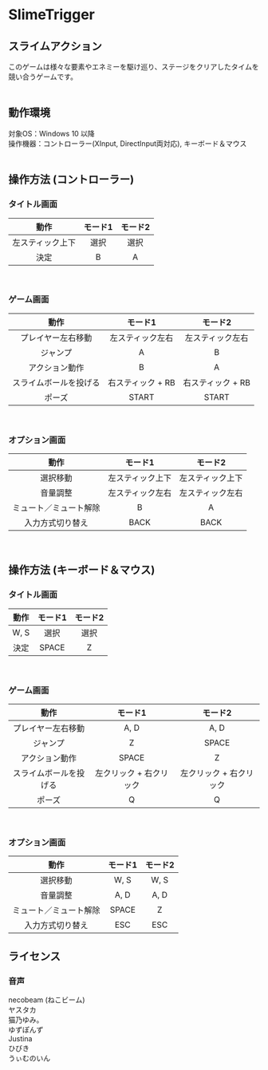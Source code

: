 # SlimeTrigger

## スライムアクション
このゲームは様々な要素やエネミーを駆け巡り、ステージをクリアしたタイムを競い合うゲームです。
<br><br>

## 動作環境
対象OS：Windows 10 以降  
 操作機器：コントローラー(XInput, DirectInput両対応), キーボード＆マウス
 <br><br>
 
## 操作方法 (コントローラー)
### タイトル画面
|動作 |モード1		|モード2		|
|:-----:|:-------------------------:|:-----:|
|左スティック上下|選択	|選択	|
|決定   |B	|A	|

<br>

### ゲーム画面
|動作 |モード1		|モード2		|
|:-----:|:-------------------------:|:-----:|
|プレイヤー左右移動	|左スティック左右|左スティック左右|
|ジャンプ	|A	|B	|
|アクション動作	|B	|A	|
|スライムボールを投げる	|右スティック + RB|右スティック + RB|
|ポーズ|START	|START	|

<br>

### オプション画面
|動作 |モード1		|モード2		|
|:-----:|:-------------------------:|:-----:|
|選択移動	|左スティック上下|左スティック上下|
|音量調整	|左スティック左右|左スティック左右|
|ミュート／ミュート解除	|B	|A	|
|入力方式切り替え	|BACK	|BACK	|

<br>

## 操作方法 (キーボード＆マウス)
### タイトル画面
|  動作  | モード1		 | モード2		 |
|:----:|:------:|:------:|
| W, S |  選択	   |  選択	   |
|  決定  | SPACE	 |   Z	   |

<br>

### ゲーム画面
|動作 |    モード1		     |    モード2		     |
|:-----:|:-------------:|:-------------:|
|プレイヤー左右移動	|     A, D      |     A, D      |
|ジャンプ	|      Z	       |    SPACE	     |
|アクション動作	|    SPACE	     |      Z	       |
|スライムボールを投げる	| 左クリック + 右クリック | 左クリック + 右クリック |
|ポーズ|      Q	       |      Q	       |

<br>

### オプション画面
|動作 | モード1		 | モード2		 |
|:-----:|:------:|:------:|
|選択移動	|  W, S  |  W, S  |
|音量調整	|  A, D  |  A, D  |
|ミュート／ミュート解除	| SPACE	 |   Z	   |
|入力方式切り替え	|  ESC	  |  ESC	  |


## ライセンス  

### 音声
necobeam (ねこビーム)  
ヤスタカ  
猫乃ゆみ。  
ゆずぽんず  
Justina  
ひびき  
うぃむのいん  
